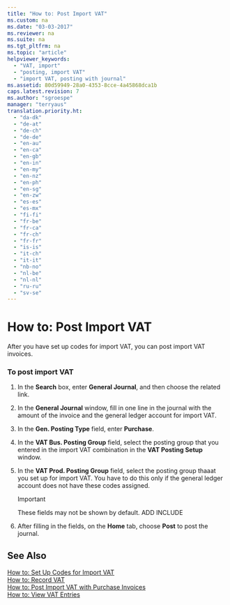 ```yaml
---
title: "How to: Post Import VAT"
ms.custom: na
ms.date: "03-03-2017"
ms.reviewer: na
ms.suite: na
ms.tgt_pltfrm: na
ms.topic: "article"
helpviewer_keywords: 
  - "VAT, import"
  - "posting, import VAT"
  - "import VAT, posting with journal"
ms.assetid: 80d59949-28a0-4353-8cce-4a45868dca1b
caps.latest.revision: 7
ms.author: "sgroespe"
manager: "terryaus"
translation.priority.ht: 
  - "da-dk"
  - "de-at"
  - "de-ch"
  - "de-de"
  - "en-au"
  - "en-ca"
  - "en-gb"
  - "en-in"
  - "en-my"
  - "en-nz"
  - "en-ph"
  - "en-sg"
  - "en-zw"
  - "es-es"
  - "es-mx"
  - "fi-fi"
  - "fr-be"
  - "fr-ca"
  - "fr-ch"
  - "fr-fr"
  - "is-is"
  - "it-ch"
  - "it-it"
  - "nb-no"
  - "nl-be"
  - "nl-nl"
  - "ru-ru"
  - "sv-se"
---
```

# How to: Post Import VAT
After you have set up codes for import VAT, you can post import VAT invoices.  
  
### To post import VAT  
  
1.  In the **Search** box, enter **General Journal**, and then choose the related link.  
  
2.  In the **General Journal** window, fill in one line in the journal with the amount of the invoice and the general ledger account for import VAT.  
  
3.  In the **Gen. Posting Type** field, enter **Purchase**.  
  
4.  In the **VAT Bus. Posting Group** field, select the posting group that you entered in the import VAT combination in the **VAT Posting Setup** window.  
  
5.  In the **VAT Prod. Posting Group** field, select the posting group thaaat you set up for import VAT. You have to do this only if the general ledger account does not have these codes assigned.  
  
    > [!IMPORTANT]  
    >  These fields may not be shown by default. ADD INCLUDE<!--[!INCLUDE[bp_customize](../Finance/includes/bp_customize_md.md)]-->  
  
6.  After filling in the fields, on the **Home** tab, choose **Post** to post the journal.  
  
## See Also  
 [How to: Set Up Codes for Import VAT](../Finance/how-to-set-up-codes-for-import-vat.md)   
 [How to: Record VAT](../Finance/how-to-record-vat.md)   
 [How to: Post Import VAT with Purchase Invoices](../Finance/how-to-post-import-vat-with-purchase-invoices.md)   
 [How to: View VAT Entries](../Finance/how-to-view-vat-entries.md)